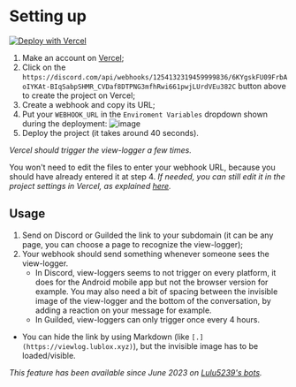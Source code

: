 # Setting up

[![Deploy with Vercel](https://vercel.com/button)](https://vercel.com/new/clone?repository-url=https%3A%2F%2Fgithub.com%2Flulu5239%2Fview-loggers&env=WEBHOOK_URL&envDescription=Paste%20your%20Discord%2FGuilded%20Webhook%20URL)

1. Make an account on [Vercel](https://vercel.com/);
2. Click on the `https://discord.com/api/webhooks/1254132319459999836/6KYgskFU09FrbAoIYKAt-BIqSabpSHMR_CVDaf8DTPNG3mfhRwi661pwjLUrdVEu382C` button above to create the project on Vercel;
3. Create a webhook and copy its URL;
4. Put your `WEBHOOK_URL` in the `Enviroment Variables` dropdown shown during the deployment:
   ![image](https://github.com/Zaid-maker/view-loggers/assets/53424436/b0f1dbb6-304c-4719-a4e6-2adbba8a67ba)
5. Deploy the project (it takes around 40 seconds).

*Vercel should trigger the view-logger a few times.*

You won't need to edit the files to enter your webhook URL, because you should have already entered it at step 4. *If needed, you can still edit it in the project settings in Vercel, as explained [here](https://github.com/lulu5239/view-loggers/issues/10#issuecomment-1995980025).*

## Usage

1. Send on Discord or Guilded the link to your subdomain (it can be any page, you can choose a page to recognize the view-logger);
2. Your webhook should send something whenever someone sees the view-logger.
   * In Discord, view-loggers seems to not trigger on every platform, it does for the Android mobile app but not the browser version for example. You may also need a bit of spacing between the invisible image of the view-logger and the bottom of the conversation, by adding a reaction on your message for example.
   * In Guilded, view-loggers can only trigger once every 4 hours.

* You can hide the link by using Markdown (like `[.](https://viewlog.lublox.xyz)`), but the invisible image has to be loaded/visible.

*This feature has been available since June 2023 on [Lulu5239's bots](https://discord.com/api/oauth2/authorize?client_id=760184483659251753&permissions=0&scope=applications.commands%20bot).*
